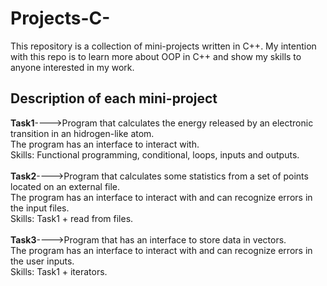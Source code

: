 # Projects-C-
This repository is a collection of mini-projects written in C++.
My intention with this repo is to learn more about OOP in C++ and show my skills to anyone interested in my work.

## Description of each mini-project
**Task1**---->Program that calculates the energy released by an electronic transition in an hidrogen-like atom.<br />
The program has an interface to interact with.<br />
Skills: Functional programming, conditional, loops, inputs and outputs.<br />
<br />
**Task2**---->Program that calculates some statistics from a set of points located on an external file.<br />
The program has an interface to interact with and can recognize errors in the input files.<br />
Skills: Task1 + read from files.<br />
<br />
**Task3**---->Program that has an interface to store data in vectors.<br />
The program has an interface to interact with and can recognize errors in the user inputs.<br />
Skills: Task1 + iterators.<br />
